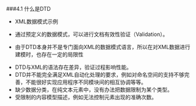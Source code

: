 ###4.1 什么是DTD
* XML数据模式示例
 + 通过预定义的数据模式，可以进行文档有效性验证（Validation）。

* 由于DTD本身并不是专门面向XML的数据模式语言，所以在对XML数据进行建模时，也存在一定的局限性 
 + DTD与XML的语法存在差异，验证过程影响性能。
 + DTD并不能完全满足XML自动化处理的要求，例如对命名空间的支持不够完善，不能很好实现应用程序不同模块间的相互协调等等。
 + 缺少数据分类，在纯文本元素中，没有办法把数据限制为某个类型。
 + 受限制的内容模型描述，例如无法控制元素出现的准确次数。